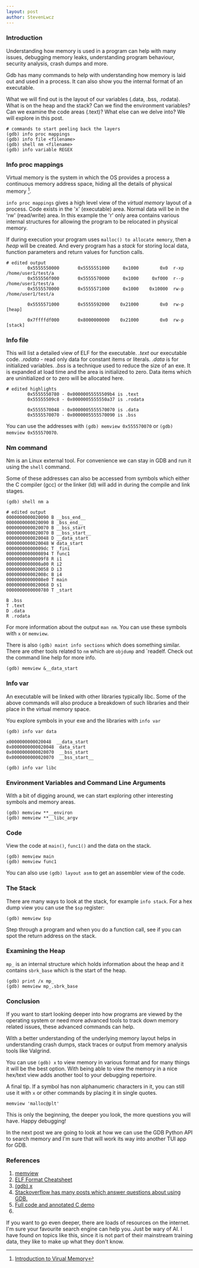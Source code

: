 ```yaml
---
layout: post
author: StevenLwcz
---
```

### Introduction

Understanding how memory is used in a program can help with many issues, debugging memory leaks, understanding program behaviour, security analysis, crash dumps and more.

Gdb has many commands to help with understanding how memory is laid out and used in a process. It can also show you the internal format of an executable.

What we will find out is the layout of our variables (.data, .bss, .rodata). What is on the heap and the stack? Can we find the environment variables? Can we examine the code areas (.text)? What else can we delve into? We will explore in this post.

```
# commands to start peeling back the layers
(gdb) info proc mappings
(gdb) info file <filename>
(gdb) shell nm <filename>
(gdb) info variable REGEX
```

### Info proc mappings

Virtual memory is the system in which the OS provides a process a continuous memory address space, hiding all the details of physical memory [^7].

`info proc mappings` gives a high level view of the *virtual memory* layout of a process. Code exists in the 'x' (executable) area. Normal data will be in the 'rw' (read/write) area. In this example the 'r' only area contains various internal structures for allowing the program to be relocated in physical memory.

If during execution your program uses `malloc() to allocate memory`, then a *heap* will be created. And every program has a *stack* for storing local data, function parameters and return values for function calls.

```
# edited output
        0x5555550000       0x5555551000     0x1000        0x0  r-xp   /home/user1/test/a
        0x555556f000       0x5555570000     0x1000     0xf000  r--p   /home/user1/test/a
        0x5555570000       0x5555571000     0x1000    0x10000  rw-p   /home/user1/test/a

        0x5555571000       0x5555592000    0x21000        0x0  rw-p   [heap]

        0x7ffffdf000       0x8000000000    0x21000        0x0  rw-p   [stack]
```

### Info file

This will list a detailed view of ELF for the executable. *.text* our executable code. *.rodata* - read only data for constant items or literals. *.data* is for initialized variables. *.bss* is a technique used to reduce the size of an exe. It is expanded at load time and the area is initialized to zero. Data items which are uninitialized or to zero will be allocated here.


```
# edited highlights
        0x5555550780 - 0x00000055555509b4 is .text
        0x55555509c8 - 0x0000005555550a37 is .rodata

        0x5555570048 - 0x0000005555570070 is .data
        0x5555570070 - 0x0000005555570090 is .bss
```
You can use the addresses with  `(gdb) memview 0x555570070` or `(gdb) memview 0x555570070`.

### Nm command

Nm is an Linux external tool. For convenience we can stay in GDB and run it using the `shell` command.

Some of these addresses can also be accessed from symbols which either the C compiler (gcc) or the linker (ld) will add in during the compile and link stages.

```
(gdb) shell nm a

# edited output
0000000000020090 B __bss_end__
0000000000020090 B _bss_end__
0000000000020070 B __bss_start
0000000000020070 B __bss_start__
0000000000020048 D __data_start
0000000000020048 W data_start
00000000000009dc T _fini
0000000000000894 T func1
00000000000009f8 R i1
0000000000000a00 R i2
0000000000020058 D i3
000000000002008c B i4
00000000000008e0 T main
0000000000020068 D s1
0000000000000780 T _start
```

```
B .bss
T .text
D .data
R .rodata
```

For more information about the output `man nm`. You can use these symbols with `x` or `memview`.

There is also `(gdb) maint info sections` which does something similar. There are other tools related to `nm` which are `objdump` and `readelf. Check out the command line help for more info.
```
(gdb) memview &__data_start
```

### Info var

An executable will be linked with other libraries typically libc. Some of the above commands will also produce a breakdown of such libraries and their place in the virtual memory space.

You explore symbols in your exe and the libraries with  `info var`

```
(gdb) info var data

x0000000000020048  __data_start
0x0000000000020048  data_start
0x0000000000020070  __bss_start
0x0000000000020070  __bss_start__
```

```
(gdb) info var libc
```

### Environment Variables and Command Line Arguments

With a bit of digging around, we can start exploring other interesting symbols and memory areas.

```
(gdb) memview **__environ
(gdb) memview **__libc_argv
```

### Code

View the code at `main()`, `func1()` and the data on the stack.

```
(gdb) memview main
(gdb) memview func1
```

You can also use `(gdb) layout asm` to get an assembler view of the code.

### The Stack

There are many ways to look at the stack, for example `info stack`. For a hex dump view you can use the `$sp` register:

```
(gdb) memview $sp
```

Step through a program and when you do a function call, see if you can spot the return address on the stack.

### Examining the Heap

`mp_` is an internal structure which holds information about the heap and it contains `sbrk_base` which is the start of the heap.

```
(gdb) print /x mp_
(gdb) memview mp_.sbrk_base
```

### Conclusion

If you want to start looking deeper into how programs are viewed by the operating system or need more advanced tools to track down memory related issues, these advanced commands can help.

With a better understanding of the underlying memory layout helps in understanding crash dumps, stack traces or output from memory analysis tools like Valgrind.

You can use `(gdb) x` to view memory in various format and for many things it will be the best option. With being able to view the memory in a nice hex/text view adds another tool to your debugging repertoire.

A final tip. If a symbol has non alphanumeric characters in it, you can still use it with `x` or other commands by placing it in single quotes.

```
memview 'malloc@plt'
```

This is only the beginning, the deeper you look, the more questions you will have. Happy debugging!

In the next post we are going to look at how we can use the GDB Python API to search memory and I'm sure that will work its way into another TUI app for GDB.

### References

1. [memview](https://stevenlwcz.github.io/2024/10/21/A-Memory-View-Tui-Window-For-Gdb.html)
2. [ELF Format Cheatsheet](https://gist.github.com/x0nu11byt3/bcb35c3de461e5fb66173071a2379779)
3. [(gdb) x](https://sourceware.org/gdb/current/onlinedocs/gdb.html/Memory.html#index-examining-memory)
4. [Stackoverflow has many posts which answer questions about using GDB.](https://stackoverflow.com/questions/tagged/gdb)
6. [Full code and annotated C demo](https://github.com/StevenLwcz/gdb-python-blog/blob/post12)
7. [^7]: [Introduction to Virual Memory](https://performanceengineeringin.wordpress.com/2019/11/04/understanding-virtual-memory)


If you want to go even deeper, there are loads of resources on the internet. I'm sure your favourite search engine can help you. Just be wary of AI. I have found on topics like this, since it is not part of their mainstream training data, they like to make up what they don't know. 
